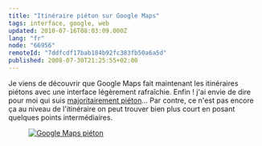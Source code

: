 ```yaml
---
title: "Itinéraire piéton sur Google Maps"
tags: interface, google, web
updated: 2010-07-16T08:03:09.000Z
lang: "fr"
node: "66956"
remoteId: "7ddfcdf17bab184b92fc383fb50a6a5d"
published: 2008-07-30T21:25:55+02:00
---
```


Je viens de découvrir que Google Maps fait maintenant les itinéraires piétons avec une interface légèrement rafraîchie. Enfin ! j'ai envie de dire pour moi qui suis [majoritairement piéton](/post/modulauto-l-autopartage-a-montpellier)... Par contre, ce n'est pas encore ça au niveau de l'itinéraire on peut trouver bien plus court en posant quelques points intermédiaires.

<figure class="object-center"><a href="/images/google-maps-pieton.png"><img src="/images/660x/google-maps-pieton.png" alt="Google Maps piéton">
</a></figure>


